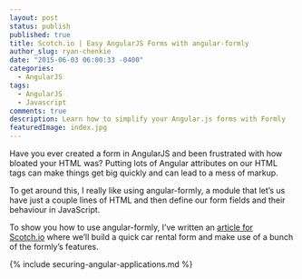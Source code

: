 ```yaml
---
layout: post
status: publish
published: true
title: Scotch.io | Easy AngularJS Forms with angular-formly
author_slug: ryan-chenkie
date: "2015-06-03 06:00:33 -0400"
categories:
  - AngularJS
tags:
  - AngularJS
  - Javascript
comments: true
description: Learn how to simplify your Angular.js forms with Formly
featuredImage: index.jpg
---
```


Have you ever created a form in AngularJS and been frustrated with how bloated your HTML was? Putting lots of Angular attributes on our HTML tags can make things get big quickly and can lead to a mess of markup.

To get around this, I really like using angular-formly, a module that let’s us have just a couple lines of HTML and then define our form fields and their behaviour in JavaScript.

To show you how to use angular-formly, I’ve written an [article for Scotch.io](https://scotch.io/tutorials/easy-angularjs-forms-with-angular-formly) where we’ll build a quick car rental form and make use of a bunch of the formly’s features.

{% include securing-angular-applications.md %}
